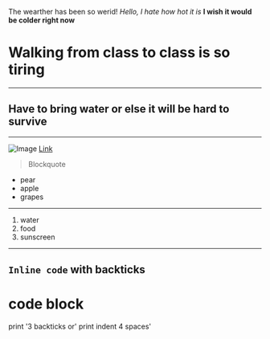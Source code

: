 The wearther has been so werid!
*Hello, I hate how hot it is*
**I wish it would be colder right now**
# Walking from class to class is so tiring
---
## Have to bring water or else it will be hard to survive
---
![Image](http://url/a.png)
[Link](http://a.com)
>Blockquote
- pear 
- apple
- grapes
---
1. water 
2. food
3. sunscreen 
---
`Inline code` with backticks
---
# code block
print '3 backticks or'
print indent 4 spaces'
